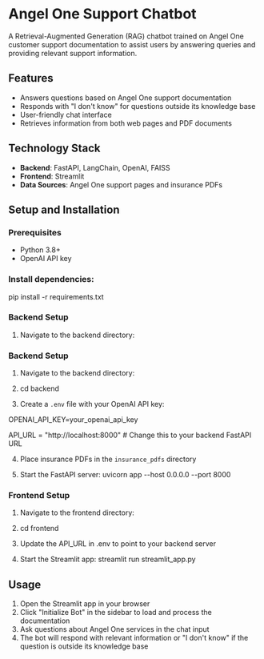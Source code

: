 # Angel One Support Chatbot

A Retrieval-Augmented Generation (RAG) chatbot trained on Angel One customer support documentation to assist users by answering queries and providing relevant support information.

## Features

- Answers questions based on Angel One support documentation
- Responds with "I don't know" for questions outside its knowledge base
- User-friendly chat interface
- Retrieves information from both web pages and PDF documents

## Technology Stack

- **Backend**: FastAPI, LangChain, OpenAI, FAISS
- **Frontend**: Streamlit
- **Data Sources**: Angel One support pages and insurance PDFs

## Setup and Installation

### Prerequisites

- Python 3.8+
- OpenAI API key

### Install dependencies:
pip install -r requirements.txt

### Backend Setup

1. Navigate to the backend directory:



### Backend Setup

1. Navigate to the backend directory:
2. cd backend


3. Create a `.env` file with your OpenAI API key:


OPENAI_API_KEY=your_openai_api_key

API_URL = "http://localhost:8000"  # Change this to your backend FastAPI URL

4. Place insurance PDFs in the `insurance_pdfs` directory

5. Start the FastAPI server:
uvicorn app --host 0.0.0.0 --port 8000

### Frontend Setup

1. Navigate to the frontend directory:
2. cd frontend

3. Update the API_URL in .env to point to your backend server

4. Start the Streamlit app:
streamlit run streamlit_app.py

## Usage

1. Open the Streamlit app in your browser
2. Click "Initialize Bot" in the sidebar to load and process the documentation
3. Ask questions about Angel One services in the chat input
4. The bot will respond with relevant information or "I don't know" if the question is outside its knowledge base
